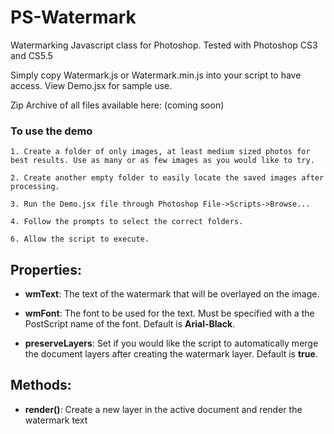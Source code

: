 PS-Watermark
============

Watermarking Javascript class for Photoshop. Tested with Photoshop CS3 and CS5.5

Simply copy Watermark.js or Watermark.min.js into your script to have access. View Demo.jsx for sample use.

Zip Archive of all files available here: (coming soon)

### To use the demo

    1. Create a folder of only images, at least medium sized photos for best results. Use as many or as few images as you would like to try.

    2. Create another empty folder to easily locate the saved images after processing.

    3. Run the Demo.jsx file through Photoshop File->Scripts->Browse...

    4. Follow the prompts to select the correct folders.
	
	6. Allow the script to execute.

## Properties:

* **wmText**: The text of the watermark that will be overlayed on the image.

* **wmFont**: The font to be used for the text. Must be specified with a the PostScript name of the font. Default is **Arial-Black**.

* **preserveLayers**: Set if you would like the script to automatically merge the document layers after creating the watermark layer. Default is **true**.

## Methods:

* **render()**: Create a new layer in the active document and render the watermark text